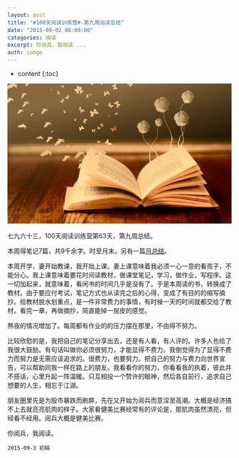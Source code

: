 ```yaml
---
layout: post
title: "#100天阅读训练营#-第九周阅读总结"
date: "2015-09-02 08:00:00"
categories: 阅读
excerpt: 你阅兵，我阅读 ...
auth: conge
---
```

* content
{:toc}

![Reading good books](/assets/images/阅读/118382-dbc45dbd96dd8665.jpg)

七九六十三，100天阅读训练营第63天，第九周总结。

本周得笔记7篇，共9千余字。时至月末，另有一篇[月总结](http://www.jianshu.com/p/12e56e91be1e)。

本周开学，妻开始教课，我开始上课。妻上课意味着我必须一心一意的看孩子，不能分心。我上课意味着要花时间读教材，做课堂笔记，学习，做作业，写程序。这一切加起来，就意味着，看闲书的时间几乎是没有了。于是本周读的书，转换成了教材。由于要应付考试，笔记方式也从读完之后的心得，变成了有目的的缩写摘抄。给教材脱水划重点，是一件非常费力的事情，有时候一天的时间就都交给了教材。看完一章，再做摘抄，简直能掉一层皮的感觉。

熬夜的情况增加了。每周都有作业的的压力摆在那里，不由得不努力。

比较欣慰的是，我把自己的笔记分享出去，还是有人看，有人评的。许多人也给了我很大鼓励。有句话叫做你必须很努力，才能显得不费力。我倒觉得为了显得不费力而努力是无需应该追求的。很费力，也要努力。把自己的努力与费力向世界宣告，可以帮助同我一样在路上的朋友。我看看你的努力，你看看我的执着，彼此并不搭话，心里升起一阵温暖。只互相投一个赞许的眼神，然后各自前行，追求自己想要的人生，相忘于江湖。

朋友圈里先是为股市暴跌而刷屏，先在又开始为阅兵而意淫至高潮。大概是经济搞不上去就亮亮肌肉的样子。大家看健美比赛经常有的评论是，那肌肉虽然漂亮，但经看不经用。阅兵大概是健美比赛。

你阅兵，我阅读。

```
2015-09-3 初稿
```
